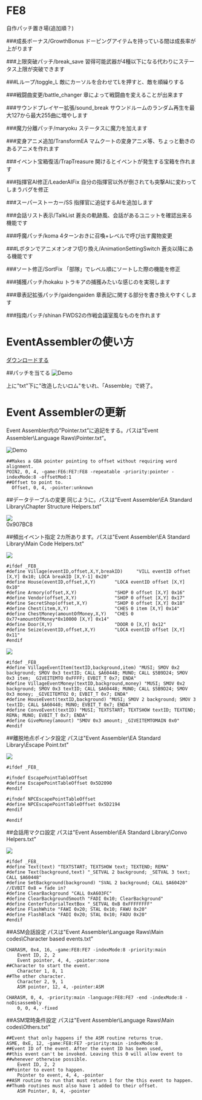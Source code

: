 # FE8
自作パッチ置き場(追加順？)

###成長ボーナス/GrowthBonus
ドーピングアイテムを持っている間は成長率が上がります

###上限突破パッチ/break_save
習得可能武器が4種以下になる代わりにステータス上限が突破できます

###Lループ/toggle_L
敵にカーソルを合わせてLを押すと、敵を順繰りする

###戦闘曲変更/battle_changer
章によって戦闘曲を変えることが出来ます

###サウンドプレイヤー拡張/sound_break
サウンドルームのランダム再生を最大127から最大255曲に増やします

###魔力分離パッチ/maryoku
ステータスに魔力を加えます

###変身アニメ追加/TransformEA
マムクートの変身アニメ等、ちょっと動きのあるアニメを作れます

###イベント宝箱復活/TrapTreasure
開けるとイベントが発生する宝箱を作れます

###指揮官AI修正/LeaderAIFix
自分の指揮官以外が倒されても突撃AIに変わってしまうバグを修正

###スーパーストーカー/SS
指揮官に追従するAIを追加します

###会話リスト表示/TalkList
蒼炎の軌跡風、会話があるユニットを確認出来る機能です

###呼魔パッチ/koma
4ターンおきに召喚+レベルで呼び出す魔物変更

###Lボタンでアニメオンオフ切り換え/AnimationSettingSwitch
蒼炎以降にある機能です

###ソート修正/SortFix
「部隊」でレベル順にソートした際の機能を修正

###捕獲パッチ/hokaku
トラキアの捕獲みたいな感じのを実現します

###章表記拡張パッチ/gaidengaiden
章表記に関する部分を書き換えやすくします

###指南パッチ/shinan
FWDS2の作戦会議室風なものを作れます


# EventAssemblerの使い方
[ダウンロードする](http://feuniverse.us/t/event-assembler/1749)

##パッチを当てる
![Demo](http://i.imgur.com/DSwzAjZ.png)

上に"txt"下に"改造したいロム"をいれ、「Assemble」で終了。

# Event Assemblerの更新
Event Assembler内の”Pointer.txt”に追記をする。パスは”Event Assembler\Language Raws\Pointer.txt”。

![Demo](http://i.imgur.com/dvMrOHk.png)

    ##Makes a GBA pointer pointing to offset without requiring word alignment.
    POIN2, 0, 4, -game:FE6:FE7:FE8 -repeatable -priority:pointer -indexMode:8 -offsetMod:1
    ##Offset to point to.
      Offset, 0, 4, -pointer:unknown

##データテーブルの変更
同じように。パスは"Event Assembler\EA Standard Library\Chapter Structure Helpers.txt"

![](http://i.imgur.com/xtaI1w6.png)  
    0x907BC8  

##頻出イベント指定
2カ所あります。パスは"Event Assembler\EA Standard Library\Main Code Helpers.txt"

![](http://i.imgur.com/iMgGkSP.png)

```
#ifdef _FE8_
#define Village(eventID,offset,X,Y,breakID) 	"VILL eventID offset [X,Y] 0x10; LOCA breakID [X,Y-1] 0x20"
#define House(eventID,offset,X,Y) 		"LOCA eventID offset [X,Y] 0x10"
#define Armory(offset,X,Y) 				"SHOP 0 offset [X,Y] 0x16"
#define Vendor(offset,X,Y) 				"SHOP 0 offset [X,Y] 0x17"
#define SecretShop(offset,X,Y) 			"SHOP 0 offset [X,Y] 0x18"
#define Chest(item,X,Y) 				"CHES 0 item [X,Y] 0x14"
#define ChestMoney(amountOfMoney,X,Y) 	"CHES 0 0x77+amountOfMoney*0x10000 [X,Y] 0x14"
#define Door(X,Y) 						"DOOR 0 [X,Y] 0x12"
#define Seize(eventID,offset,X,Y) 		"LOCA eventID offset [X,Y] 0x11"
#endif
```

![](http://i.imgur.com/a1whGSX.png)  

```
#ifdef _FE8_
#define VillageEventItem(textID,background,item) "MUSI; SMOV 0x2 background; SMOV 0x3 textID; CALL $A60448; MUNO; CALL $5B9D24; SMOV 0x3 item; _GIVEITEMTO 0xFFFF; EVBIT_T 0x7; ENDA"
#define VillageEventMoney(textID,background,money) "MUSI; SMOV 0x2 background; SMOV 0x3 textID; CALL $A60448; MUNO; CALL $5B9D24; SMOV 0x3 money; _GIVEITEMTO2 0; EVBIT_T 0x7; ENDA"
#define HouseEvent(textID,background) "MUSI; SMOV 2 background; SMOV 3 textID; CALL $A60448; MUNO; EVBIT_T 0x7; ENDA"
#define ConvoEvent(textID) "MUSI; TEXTSTART; TEXTSHOW textID; TEXTEND; REMA; MUNO; EVBIT_T 0x7; ENDA"
#define GiveMoney(amount) "SMOV 0x3 amount; _GIVEITEMTOMAIN 0x0"
#endif
```
##離脱地点ポインタ設定
パスは"Event Assembler\EA Standard Library\Escape Point.txt"

![](http://i.imgur.com/J5Qg1xQ.png)

```
#ifdef _FE8_

#ifndef EscapePointTableOffset
#define EscapePointTableOffset 0x5D2090
#endif

#ifndef NPCEscapePointTableOffset
#define NPCEscapePointTableOffset 0x5D2194
#endif

#endif
```

##会話用マクロ設定
パスは"Event Assembler\EA Standard Library\Convo Helpers.txt"

![](http://i.imgur.com/5yDcqjG.png)

```
#ifdef _FE8_
#define Text(text) "TEXTSTART; TEXTSHOW text; TEXTEND; REMA"
#define Text(background,text) "_SETVAL 2 background; _SETVAL 3 text; CALL $A60448"
#define SetBackground(background) "SVAL 2 background; CALL $A60420" //EVBIT 0x8 = fade in?
#define ClearBackground "CALL 0xA603FC"
#define ClearBackgroundSmooth "FADI 0x10; ClearBackground"
#define CenterTutorialTextBox "_SETVAL 0xB 0xFFFFFFFF"
#define FlashWhite "FAWI 0x20; STAL 0x10; FAWU 0x20"
#define FlashBlack "FADI 0x20; STAL 0x10; FADU 0x20"
#endif
```

##ASM会話設定
パスは"Event Assembler\Language Raws\Main codes\Character based events.txt"
```
CHARASM, 0x4, 16, -game:FE8:FE7 -indexMode:8 -priority:main
	Event ID, 2, 2
	Event pointer, 4, 4, -pointer:none
##Character to start the event.
	Character 1, 8, 1
##The other character.
	Character 2, 9, 1
	ASM pointer, 12, 4, -pointer:ASM

CHARASM, 0, 4, -priority:main -language:FE8:FE7 -end -indexMode:8 -noDisassembly
	0, 0, 4, -fixed
```

##ASM常時条件設定
パスは"Event Assembler\Language Raws\Main codes\Others.txt"
```
##Event that only happens if the ASM routine returns true.
ASME, 0xE, 12, -game:FE8:FE7 -priority:main -indexMode:8
##Event ID of the event. After the event ID has been used,
##this event can't be invoked. Leaving this 0 will allow event to
##whenever otherwise possible.
	Event ID, 2, 2
##Pointer to event to happen.
	Pointer to event, 4, 4, -pointer
##ASM routine to run that must return 1 for the this event to happen.
##Thumb routines must also have 1 added to their offset.
	ASM Pointer, 8, 4, -pointer
```
